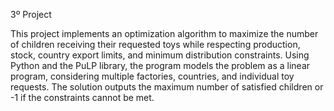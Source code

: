 3º Project



This project implements an optimization algorithm to maximize the number of children receiving their requested toys while respecting production, stock, country export limits, and minimum distribution constraints. Using Python and the PuLP library, the program models the problem as a linear program, considering multiple factories, countries, and individual toy requests. The solution outputs the maximum number of satisfied children or -1 if the constraints cannot be met.

